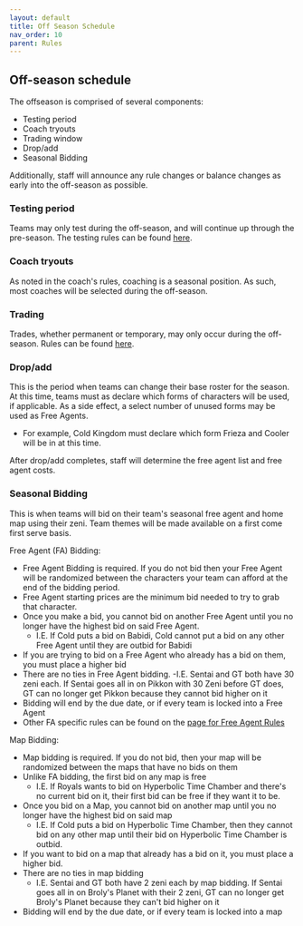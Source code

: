 ```yaml
---
layout: default
title: Off Season Schedule
nav_order: 10
parent: Rules
---
```



## Off-season schedule


The offseason is comprised of several components:


- Testing period
- Coach tryouts
- Trading window
- Drop/add
- Seasonal Bidding

Additionally, staff will announce any rule changes or balance changes as early into the off-season as possible.

### Testing period

Teams may only test during the off-season, and will continue up through the pre-season. The testing rules can be found [here](./testing.md).

### Coach tryouts

As noted in the coach's rules, coaching is a seasonal position. As such, most coaches will be selected during the off-season.

### Trading

Trades, whether permanent or temporary, may only occur during the off-season. Rules can be found [here](./trading.md).

### Drop/add

This is the period when teams can change their base roster for the season. At this time, teams must as declare which forms 
of characters will be used, if applicable. As a side effect, a select number of unused forms may be used as Free Agents.

- For example, Cold Kingdom must declare which form Frieza and Cooler will be in at this time. 

After drop/add completes, staff will determine the free agent list and free agent costs.

### Seasonal Bidding

This is when teams will bid on their team's seasonal free agent and home map using their zeni. Team themes will be made available on a first come first serve basis.

Free Agent (FA) Bidding: 

- Free Agent Bidding is required. If you do not bid then your Free Agent will be randomized between the characters your team can afford at the end of the bidding period.
- Free Agent starting prices are the minimum bid needed to try to grab that character. 
- Once you make a bid, you cannot bid on another Free Agent until you no longer have the highest bid on said Free Agent.
    - I.E. If Cold puts a bid on Babidi, Cold cannot put a bid on any other Free Agent until they are outbid for Babidi
- If you are trying to bid on a Free Agent who already has a bid on them, you must place a higher bid
- There are no ties in Free Agent bidding. 
    -I.E. Sentai and GT both have 30 zeni each. If Sentai goes all in on Pikkon with 30 Zeni before GT does, GT can no longer get Pikkon because they cannot bid higher on it
- Bidding will end by the due date, or if every team is locked into a Free Agent
- Other FA specific rules can be found on the [page for Free Agent Rules](./freeAgents.md)

Map Bidding: 

- Map bidding is required. If you do not bid, then your map will be randomized between the maps that have no bids on them
- Unlike FA bidding, the first bid on any map is free
    - I.E. If Royals wants to bid on Hyperbolic Time Chamber and there's no current bid on it, their first bid can be free if they want it to be.
- Once you bid on a Map, you cannot bid on another map until you no longer have the highest bid on said map
    - I.E. If Cold puts a bid on Hyperbolic Time Chamber, then they cannot bid on any other map until their bid on Hyperbolic Time Chamber is outbid.
- If you want to bid on a map that already has a bid on it, you must place a higher bid.
- There are no ties in map bidding
    - I.E. Sentai and GT both have 2 zeni each by map bidding. If Sentai goes all in on Broly's Planet with their 2 zeni, GT can no longer get Broly's Planet because they can't bid higher on it
- Bidding will end by the due date, or if every team is locked into a map